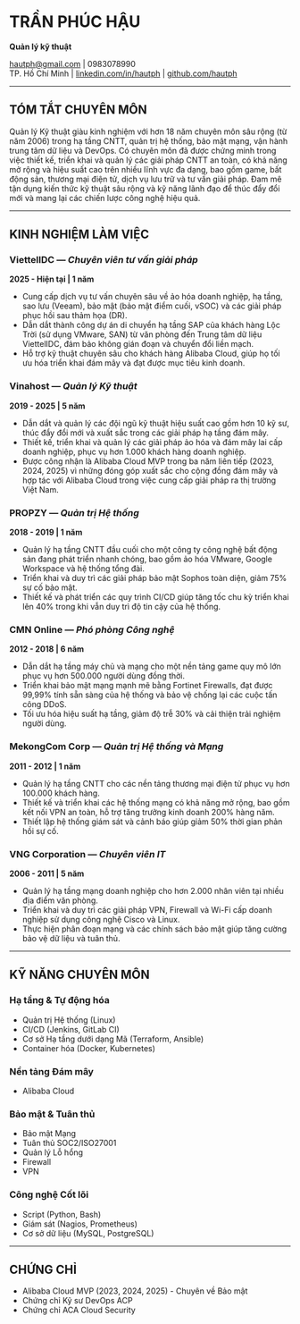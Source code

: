 # TRẦN PHÚC HẬU  
**Quản lý kỹ thuật**  

hautph@gmail.com  | 0983078990  
TP. Hồ Chí Minh  | [linkedin.com/in/hautph](https://linkedin.com/in/hautph) | [github.com/hautph](https://github.com/hautph)

---

## TÓM TẮT CHUYÊN MÔN  
Quản lý Kỹ thuật giàu kinh nghiệm với hơn 18 năm chuyên môn sâu rộng (từ năm 2006) trong hạ tầng CNTT, quản trị hệ thống, bảo mật mạng, vận hành trung tâm dữ liệu và DevOps. Có chuyên môn đã được chứng minh trong việc thiết kế, triển khai và quản lý các giải pháp CNTT an toàn, có khả năng mở rộng và hiệu suất cao trên nhiều lĩnh vực đa dạng, bao gồm game, bất động sản, thương mại điện tử, dịch vụ lưu trữ và tư vấn giải pháp. Đam mê tận dụng kiến thức kỹ thuật sâu rộng và kỹ năng lãnh đạo để thúc đẩy đổi mới và mang lại các chiến lược công nghệ hiệu quả.

---

## KINH NGHIỆM LÀM VIỆC  

### ViettelIDC — *Chuyên viên tư vấn giải pháp*  
**2025 - Hiện tại | 1 năm**  
- Cung cấp dịch vụ tư vấn chuyên sâu về ảo hóa doanh nghiệp, hạ tầng, sao lưu (Veeam), bảo mật (bảo mật điểm cuối, vSOC) và các giải pháp phục hồi sau thảm họa (DR).
- Dẫn dắt thành công dự án di chuyển hạ tầng SAP của khách hàng Lộc Trời (sử dụng VMware, SAN) từ văn phòng đến Trung tâm dữ liệu ViettelIDC, đảm bảo không gián đoạn và chuyển đổi liền mạch.
- Hỗ trợ kỹ thuật chuyên sâu cho khách hàng Alibaba Cloud, giúp họ tối ưu hóa triển khai đám mây và đạt được mục tiêu kinh doanh.  

### Vinahost — *Quản lý Kỹ thuật*  
**2019 - 2025 | 5 năm**  
- Dẫn dắt và quản lý các đội ngũ kỹ thuật hiệu suất cao gồm hơn 10 kỹ sư, thúc đẩy đổi mới và xuất sắc trong các giải pháp hạ tầng đám mây.
- Thiết kế, triển khai và quản lý các giải pháp ảo hóa và đám mây lai cấp doanh nghiệp, phục vụ hơn 1.000 khách hàng doanh nghiệp.
- Được công nhận là Alibaba Cloud MVP trong ba năm liên tiếp (2023, 2024, 2025) vì những đóng góp xuất sắc cho cộng đồng đám mây và hợp tác với Alibaba Cloud trong việc cung cấp giải pháp ra thị trường Việt Nam.  

### PROPZY — *Quản trị Hệ thống*  
**2018 - 2019 | 1 năm**  
- Quản lý hạ tầng CNTT đầu cuối cho một công ty công nghệ bất động sản đang phát triển nhanh chóng, bao gồm ảo hóa VMware, Google Workspace và hệ thống tổng đài.
- Triển khai và duy trì các giải pháp bảo mật Sophos toàn diện, giảm 75% sự cố bảo mật.
- Thiết kế và phát triển các quy trình CI/CD giúp tăng tốc chu kỳ triển khai lên 40% trong khi vẫn duy trì độ tin cậy của hệ thống.  

### CMN Online — *Phó phòng Công nghệ*  
**2012 - 2018 | 6 năm**  
- Dẫn dắt hạ tầng máy chủ và mạng cho một nền tảng game quy mô lớn phục vụ hơn 500.000 người dùng đồng thời.
- Triển khai bảo mật mạng mạnh mẽ bằng Fortinet Firewalls, đạt được 99,99% tính sẵn sàng của hệ thống và bảo vệ chống lại các cuộc tấn công DDoS.
- Tối ưu hóa hiệu suất hạ tầng, giảm độ trễ 30% và cải thiện trải nghiệm người dùng.  

### MekongCom Corp — *Quản trị Hệ thống và Mạng*  
**2011 - 2012 | 1 năm**  
- Quản lý hạ tầng CNTT cho các nền tảng thương mại điện tử phục vụ hơn 100.000 khách hàng.
- Thiết kế và triển khai các hệ thống mạng có khả năng mở rộng, bao gồm kết nối VPN an toàn, hỗ trợ tăng trưởng kinh doanh 200% hàng năm.
- Thiết lập hệ thống giám sát và cảnh báo giúp giảm 50% thời gian phản hồi sự cố.  

### VNG Corporation — *Chuyên viên IT*  
**2006 - 2011 | 5 năm**  
- Quản lý hạ tầng mạng doanh nghiệp cho hơn 2.000 nhân viên tại nhiều địa điểm văn phòng.
- Triển khai và duy trì các giải pháp VPN, Firewall và Wi-Fi cấp doanh nghiệp sử dụng công nghệ Cisco và Linux.
- Thực hiện phân đoạn mạng và các chính sách bảo mật giúp tăng cường bảo vệ dữ liệu và tuân thủ.  

---

## KỸ NĂNG CHUYÊN MÔN  

### Hạ tầng & Tự động hóa  
- Quản trị Hệ thống (Linux)
- CI/CD (Jenkins, GitLab CI)
- Cơ sở Hạ tầng dưới dạng Mã (Terraform, Ansible)
- Container hóa (Docker, Kubernetes)

### Nền tảng Đám mây  
- Alibaba Cloud

### Bảo mật & Tuân thủ  
- Bảo mật Mạng
- Tuân thủ SOC2/ISO27001
- Quản lý Lỗ hổng
- Firewall
- VPN

### Công nghệ Cốt lõi  
- Script (Python, Bash)
- Giám sát (Nagios, Prometheus)
- Cơ sở dữ liệu (MySQL, PostgreSQL)

---

## CHỨNG CHỈ  
- Alibaba Cloud MVP (2023, 2024, 2025) - Chuyên về Bảo mật
- Chứng chỉ Kỹ sư DevOps ACP
- Chứng chỉ ACA Cloud Security